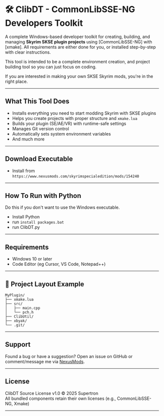# 🛠️ ClibDT - CommonLibSSE-NG Developers Toolkit

A complete Windows-based developer toolkit for creating, building, and managing **Skyrim SKSE plugin projects** using [CommonLibSSE-NG] with [xmake].
All requirements are either done for you, or installed step-by-step with clear instructions.

This tool is intended to be a complete environment creation, and project building tool so you can just focus on coding.

If you are interested in making your own SKSE Skyrim mods, you're in the right place.

---

## What This Tool Does

- Installs everything you need to start modding Skyrim with SKSE plugins
- Helps you create projects with proper structure and `xmake.lua`
- Builds your plugin (SE/AE/VR) with runtime-safe settings
- Manages Git version control
- Automatically sets system environment variables
- And much more

---

## Download Executable

- Install from `https://www.nexusmods.com/skyrimspecialedition/mods/154240`

---

## How To Run with Python
Do this if you don't want to use the Windows executable. 

- Install Python
- run `install packages.bat`
- run ClibDT.py

---

## Requirements

- Windows 10 or later
- Code Editor (eg Cursor, VS Code, Notepad++)

---

## 📁 Project Layout Example

```
MyPlugin/
├── xmake.lua
├── src/
│   ├── main.cpp
│   └── pch.h
├── ClibUtil/
├── xbyak/
└── .git/
```

---

## Support

Found a bug or have a suggestion? 
Open an issue on GitHub or comment/message me via [NexusMods](https://www.nexusmods.com/skyrimspecialedition/mods/154240).

---

## License

ClibDT Source License v1.0 © 2025 Supertron  
All bundled components retain their own licenses (e.g., CommonLibSSE-NG, Xmake)

---

